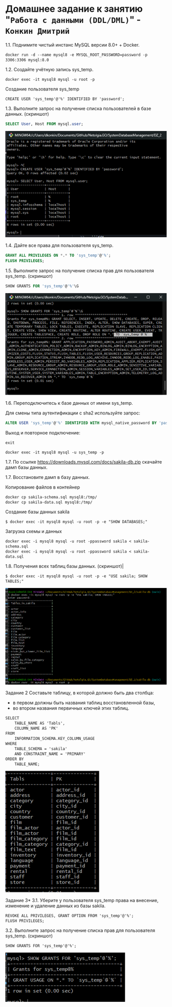 # Домашнее задание к занятию "`Работа с данными (DDL/DML)`" - `Конкин Дмитрий`

1.1. Поднимите чистый инстанс MySQL версии 8.0+ + Docker.

```
docker run -d --name mysql8 -e MYSQL_ROOT_PASSWORD=password -p 3306:3306 mysql:8.0
```

1.2. Создайте учётную запись sys_temp.
```
docker exec -it mysql8 mysql -u root -p
```
Создание пользователя sys_temp
```
CREATE USER 'sys_temp'@'%' IDENTIFIED BY 'password';
```

1.3. Выполните запрос на получение списка пользователей в базе данных. (скриншот)
```SQL
SELECT User, Host FROM mysql.user;
```
![alt text](img/{9D6DD22A-A224-429C-866C-8C194634347E}.png)

1.4. Дайте все права для пользователя sys_temp.
```sql
GRANT ALL PRIVILEGES ON *.* TO 'sys_temp'@'%';
FLUSH PRIVILEGES;
```

1.5. Выполните запрос на получение списка прав для пользователя sys_temp. (скриншот)

```sql
SHOW GRANTS FOR 'sys_temp'@'%'\G
```
![alt text](img/{A8C15596-9DCD-4D1B-BDC3-FCD8F10E0628}.png)

1.6. Переподключитесь к базе данных от имени sys_temp.

Для смены типа аутентификации с sha2 используйте запрос:
```sql
ALTER USER 'sys_temp'@'%' IDENTIFIED WITH mysql_native_password BY 'password';
```
Выход и повторное подключение:
```
exit
```
```
docker exec -it mysql8 mysql -u sys_temp -p
```

1.7. По ссылке https://downloads.mysql.com/docs/sakila-db.zip скачайте дамп базы данных.

1.7. Восстановите дамп в базу данных.

Копирование файлов в контейнер
```
docker cp sakila-schema.sql mysql8:/tmp/
docker cp sakila-data.sql mysql8:/tmp/
```

Создание базы данных sakila
```
$ docker exec -it mysql8 mysql -u root -p -e "SHOW DATABASES;"
```

Загрузка схемы и данных
```
docker exec -i mysql8 mysql -u root -ppassword sakila < sakila-schema.sql
docker exec -i mysql8 mysql -u root -ppassword sakila < sakila-data.sql
```
1.8. Получения всех таблиц базы данных. (скриншот)|
```
$ docker exec -it mysql8 mysql -u root -p -e "USE sakila; SHOW TABLES;"
```
![alt text](img/{7D5115B8-3F3B-4EB9-952A-D3D6582D2F09}.png)

Задание 2
Составьте таблицу, в которой должно быть два столбца: 
- в первом должны быть названия таблиц восстановленной базы, 
- во втором названия первичных ключей этих таблиц.
```
SELECT 
    TABLE_NAME AS 'Tabls',
    COLUMN_NAME AS 'PK'
FROM 
    INFORMATION_SCHEMA.KEY_COLUMN_USAGE
WHERE 
    TABLE_SCHEMA = 'sakila'
    AND CONSTRAINT_NAME = 'PRIMARY'
ORDER BY 
    TABLE_NAME;
```
![alt text](img/{AFD44A91-7E50-4318-98FB-5D93C430EC8D}.png)

Задание 3*
3.1. Уберите у пользователя sys_temp права на внесение, изменение и удаление данных из базы sakila.
```
REVOKE ALL PRIVILEGES, GRANT OPTION FROM 'sys_temp'@'%';
FLUSH PRIVILEGES;
```

3.2. Выполните запрос на получение списка прав для пользователя sys_temp. (скриншот)
```
SHOW GRANTS FOR 'sys_temp'@'%';
```
![alt text](img/{8C2027FF-7DBE-489C-B4EF-6DCFC8AFE1D1}.png)